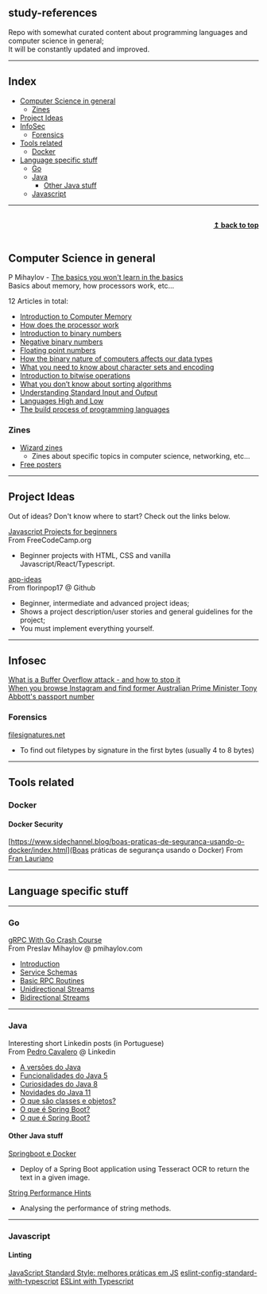 ## study-references

Repo with somewhat curated content about programming languages and computer science in general;  
It will be constantly updated and improved.

---

## Index 
- [Computer Science in general](#computer-science-in-general)
  * [Zines](#zines)
- [Project Ideas](#project-ideas)
- [InfoSec](#infosec)
  * [Forensics](#forensics)
- [Tools related](#tools-related)
  * [Docker](#docker)
- [Language specific stuff](#language-specific-stuff)
  * [Go](#go)
  * [Java](#java)
    + [Other Java stuff](#other-java-stuff)
  * [Javascript](#javascript)

---

<br/>
<div align="right">
    <b><a href="#----">↥ back to top</a></b>
</div>
<br/>

## Computer Science in general

P Mihaylov - [The basics you won't learn in the basics](https://pmihaylov.com/category/the-basics-you-wont-learn-in-the-basics/)  
Basics about memory, how processors work, etc...  

12 Articles in total:  
  - [Introduction to Computer Memory](https://pmihaylov.com/intro-to-computer-memory/)
  - [How does the processor work](https://pmihaylov.com/how-does-the-processor-work/)
  - [Introduction to binary numbers](https://pmihaylov.com/intro-binary-numbers/)
  - [Negative binary numbers](https://pmihaylov.com/negative-binary-numbers/)
  - [Floating point numbers](https://pmihaylov.com/floating-point-numbers/)
  - [How the binary nature of computers affects our data types](https://pmihaylov.com/how-does-binary-affect-data-types/)
  - [What you need to know about character sets and encoding](https://pmihaylov.com/character-sets-and-encoding/)
  - [Introduction to bitwise operations](https://pmihaylov.com/bitwise-operations/)
  - [What you don’t know about sorting algorithms](https://pmihaylov.com/sorting-algorithms/)
  - [Understanding Standard Input and Output](https://pmihaylov.com/standard-io/)
  - [Languages High and Low](https://pmihaylov.com/languages-high-and-low/)
  - [The build process of programming languages](https://pmihaylov.com/the-build-process-of-programming-languages/)

### Zines
- [Wizard zines](https://wizardzines.com)
  - Zines about specific topics in computer science, networking, etc...
- [Free posters](https://wizardzines.com/#posters)

---

## Project Ideas
Out of ideas? Don't know where to start? Check out the links below.

[Javascript Projects for beginners](https://www.freecodecamp.org/news/javascript-projects-for-beginners/)  
From FreeCodeCamp.org
  - Beginner projects with HTML, CSS and vanilla Javascript/React/Typescript.

[app-ideas](https://github.com/florinpop17/app-ideas)  
From florinpop17 @ Github

  - Beginner, intermediate and advanced project ideas;
  - Shows a project description/user stories and general guidelines for the project;
  - You must implement everything yourself.

---

## Infosec

[What is a Buffer Overflow attack - and how to stop it](https://www.freecodecamp.org/news/buffer-overflow-attacks/)  
[When you browse Instagram and find former Australian Prime Minister Tony Abbott's passport number](https://mango.pdf.zone/finding-former-australian-prime-minister-tony-abbotts-passport-number-on-instagram)

### Forensics
[filesignatures.net](https://filesignatures.net/index.php?page=all)
- To find out filetypes by signature in the first bytes (usually 4 to 8 bytes)


---

## Tools related

### Docker
#### Docker Security

[https://www.sidechannel.blog/boas-praticas-de-seguranca-usando-o-docker/index.html](Boas práticas de segurança usando o Docker)
From [Fran Lauriano](https://www.linkedin.com/in/franlauriano/)

---

## Language specific stuff

---

### Go

[gRPC With Go Crash Course](https://pmihaylov.com/grpc-with-go-crash-course/)  
From Preslav Mihaylov @ pmihaylov.com

  - [Introduction](https://pmihaylov.com/grpc-with-go-intro/)
  - [Service Schemas](https://pmihaylov.com/grpc-with-go-schemas/)
  - [Basic RPC Routines](https://pmihaylov.com/grpc-with-go-basic-rpcs/)
  - [Unidirectional Streams](https://pmihaylov.com/grpc-with-go-unidirectional-streams/)
  - [Bidirectional Streams](https://pmihaylov.com/grpc-crash-course-bidi-streams/)

---

### Java

Interesting short Linkedin posts (in Portuguese)  
From [Pedro Cavalero](https://allmylinks.com/pedro-cavalero) @ Linkedin

  - [A versões do Java](https://www.linkedin.com/posts/pedrocavalero_vamos-relembrar-as-vers%C3%B5es-do-java-em-activity-6779779296828391424-ayf8/)
  - [Funcionalidades do Java 5](https://www.linkedin.com/posts/pedrocavalero_nessa-semana-de-lan%C3%A7amento-do-java-16-vamos-activity-6780504142789021696-8qZc)
  - [Curiosidades do Java 8](https://www.linkedin.com/posts/pedrocavalero_java-java8-java11-activity-6781228912513978368-Vqbq)
  - [Novidades do Java 11](https://www.linkedin.com/posts/pedrocavalero_java-java8-java11-activity-6781953446372229120-rjgb)
  - [O que são classes e objetos?](https://www.linkedin.com/posts/pedrocavalero_java-java8-java11-activity-6782316164790943744-oTiJ)
  - [O que é Spring Boot?](https://www.linkedin.com/posts/pedrocavalero_springboot-java-springframework-activity-6776905016545443841-cmso)
  - [O que é Spring Boot?](https://www.linkedin.com/posts/pedrocavalero_springboot-java-springframework-activity-6776904954658488320-xhws)

#### Other Java stuff

[Springboot e Docker](https://carloshenriquereis-17318.medium.com/spring-boot-e-docker-2cafaa0f3e1a)
  - Deploy of a Spring Boot application using Tesseract OCR to return the text in a given image.

[String Performance Hints](https://www.baeldung.com/java-string-performance)
  - Analysing the performance of string methods.

---

### Javascript
#### Linting

[JavaScript Standard Style: melhores práticas em JS](https://blog.geekhunter.com.br/javascript-standard-style)
[eslint-config-standard-with-typescript](https://github.com/standard/eslint-config-standard-with-typescript)
[ESLint with Typescript](https://blog.geekhunter.com.br/eslint-typescript-tutorial/)